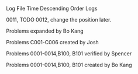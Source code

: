 Log File Time Descending Order Logs

0011, TODO
0012, change the position later.


Problems expanded by Bo Kang

Problems C001-C006 created by Josh

Problems 0001-0014,B100, B101 verified by Spencer

Problems 0001-0014,B100, B101 created by Bo Kang
